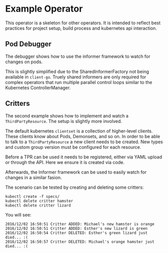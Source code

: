 # Example Operator

This operator is a skeleton for other operators. It is intended to reflect best
practices for project setup, build process and kubernetes api interaction.

## Pod Debugger

The debugger shows how to use the informer framework to watch for changes on
pods. 

This is slightly simplified due to the SharedInformerFactory not being
available in `client-go`. Truely shared informers are only required for complex
operators that run multiple parallel control loops similar to the Kubernetes
ControllerManager.

## Critters

The second example shows how to implement and watch a `ThirdPartyResource`. The
setup is slightly more involved.

The default kubernetes `clientset` is a collection of higher-level clients.
These clients know about Pods, Demonsets, and so on. In order to be able to
talk to a `ThirdPartyResource` a new client needs to be created. New types
and custom group version must be configured for each resource.

Before a TPR can be used it needs to be registered, either via YAML upload or
through the API. Here we ensure it is created via code.

Afterwards, the Informer framework can be used to easily watch for changes in
a similar fasion.

The scenario can be tested by creating and deleting some critters:

```
kubectl create -f specs/
kubectl delete critter hamster
kubectl delete critter lizard
```

You will see:

```
2016/12/02 16:50:51 Critter ADDED: Michael's new hamster is orange
2016/12/02 16:50:51 Critter ADDED: Esther's new lizard is green
2016/12/02 16:50:54 Critter DELETED: Esther's green lizard just died... :(
2016/12/02 16:50:57 Critter DELETED: Michael's orange hamster just died... :(
```


